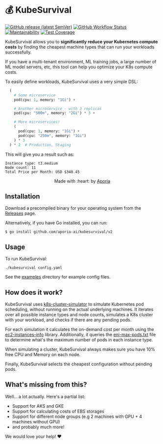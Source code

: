 # 💰 KubeSurvival
[![GitHub release (latest SemVer)](https://img.shields.io/github/v/release/aporia-ai/kubesurvival?sort=semver&style=flat)](https://github.com/aporia-ai/kubesurvival/releases/latest)
[![GitHub Workflow Status](https://img.shields.io/github/workflow/status/aporia-ai/kubesurvival/Test?label=build%20%26%20tests&style=flat)](https://github.com/aporia-ai/kubesurvival/actions?workflow=test)
[![Maintainability](https://api.codeclimate.com/v1/badges/e301f215e966335dc6bd/maintainability)](https://codeclimate.com/github/aporia-ai/kubesurvival/maintainability)
[![Test Coverage](https://api.codeclimate.com/v1/badges/e301f215e966335dc6bd/test_coverage)](https://codeclimate.com/github/aporia-ai/kubesurvival/test_coverage)

KubeSurvival allows you to **significantly reduce your Kubernetes compute costs** by finding the cheapest machine types that can run your workloads successfully.

If you have a multi-tenant environment, ML training jobs, a large number of ML model servers, etc, this tool can help you optimize your K8s compute costs.

To easily define workloads, KubeSurvival uses a very simple DSL:

```python
  (
    # Some microservice
    pod(cpu: 1, memory: "1Gi") + 

    # Another microservice - with 3 replicas
    pod(cpu: "500m", memory: "2Gi") * 3 +

    # More microservices!
    (
      pod(cpu: 1, memory: "1Gi") +
      pod(cpu: "250m", memory: "1Gi")
    ) * 3
  ) * 2  # Production, Staging
```

This will give you a result such as:

    Instance type: t3.medium
    Node count: 11
    Total Price per Month: USD $340.45
    
<p align="center">Made with :heart: by <a href="https://www.aporia.com?utm_source=github&utm_medium=github&utm_campaign=kubesurvival" target="_blank">Aporia</a></p>

## Installation

Download a precompiled binary for your operating system from the [Releases](https://github.com/aporia-ai/kubesurvival/releases) page.

Alternatively, if you have Go installed, you can run:

```console
$ go install github.com/aporia-ai/kubesurvival/v2
```

## Usage

To run KubeSurvival:

    ./kubesurvival config.yaml

See the [examples](examples/) directory for example config files.

## How does it work?

KubeSurvival uses [k8s-cluster-simulator](https://github.com/pfnet-research/k8s-cluster-simulator) to simulate Kubernetes pod scheduling, without running on the actual underlying machines. It iterates over all possible instance types and node counts, simulates a K8s cluster with your workload, and checks if there are any pending pods. 

For each simulation it calculates the on-demand cost per month using the [ec2-instances-info](https://github.com/cristim/ec2-instances-info) library. Additionally, it queries the [eni-max-pods.txt](https://github.com/awslabs/amazon-eks-ami/blob/master/files/eni-max-pods.txt) file to determine what's the maximum number of pods in each instance type.

When simulating a cluster, KubeSurvival always makes sure you have 10% free CPU and Memory on each node.

Finally, KubeSurvival selects the cheapest configuration without pending pods.

## What's missing from this?

Well... a lot actually. Here's a partial list:

* Support for AKS and GKE
* Support for calculating costs of EBS storages
* Support for different node groups (e.g 2 machines with GPU + 4 machines without GPU)
* and probably much more!

We would love your help! ❤️
